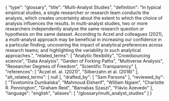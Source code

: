 {
    "type": "glossary",
    "title": "Multi-Analyst Studies",
    "definition": "In typical empirical studies, a single researcher or research team conducts the analysis, which creates uncertainty about the extent to which the choice of analysis influences the results. In multi-analyst studies, two or more researchers independently analyse the same research question or hypothesis on the same dataset. According to Aczel and colleagues (2021), a multi-analyst approach may be beneficial in increasing our confidence in a particular finding; uncovering the impact of analytical preferences across research teams; and highlighting the variability in such analytical approaches.",
    "related_terms": [
        "Analytic flexibility",
        "Crowdsourcing science",
        "Data Analysis",
        "Garden of Forking Paths",
        "Multiverse Analysis",
        "Researcher Degrees of Freedom",
        "Scientific Transparency"
    ],
    "references": [
        "Aczel et. al. (2021)",
        "Silberzahn et al. (2018)"
    ],
    "alt_related_terms": [
        null
    ],
    "drafted_by": [
        "Sam Parsons"
    ],
    "reviewed_by": [
        "Tsvetomira Dumbalska",
        "Mahmoud Elsherif",
        "William Ngiam",
        "Charlotte R. Pennington",
        "Graham Reid",
        "Barnabas Szaszi",
        "Flávio Azevedo"
    ],
    "language": "english",
    "aliases": [
        "/glossary/multi_analyst_studies"
    ]
}